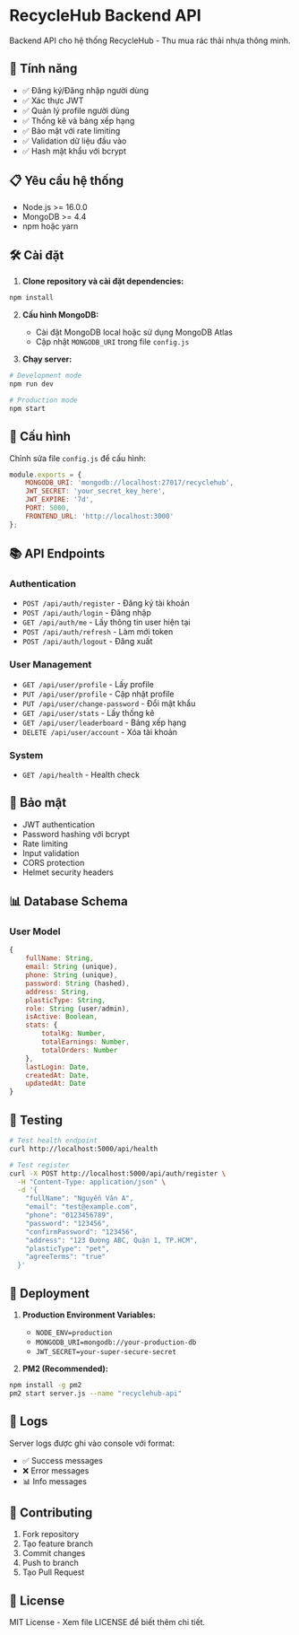 # RecycleHub Backend API

Backend API cho hệ thống RecycleHub - Thu mua rác thải nhựa thông minh.

## 🚀 Tính năng

- ✅ Đăng ký/Đăng nhập người dùng
- ✅ Xác thực JWT
- ✅ Quản lý profile người dùng
- ✅ Thống kê và bảng xếp hạng
- ✅ Bảo mật với rate limiting
- ✅ Validation dữ liệu đầu vào
- ✅ Hash mật khẩu với bcrypt

## 📋 Yêu cầu hệ thống

- Node.js >= 16.0.0
- MongoDB >= 4.4
- npm hoặc yarn

## 🛠️ Cài đặt

1. **Clone repository và cài đặt dependencies:**
```bash
npm install
```

2. **Cấu hình MongoDB:**
   - Cài đặt MongoDB local hoặc sử dụng MongoDB Atlas
   - Cập nhật `MONGODB_URI` trong file `config.js`

3. **Chạy server:**
```bash
# Development mode
npm run dev

# Production mode
npm start
```

## 🔧 Cấu hình

Chỉnh sửa file `config.js` để cấu hình:

```javascript
module.exports = {
    MONGODB_URI: 'mongodb://localhost:27017/recyclehub',
    JWT_SECRET: 'your_secret_key_here',
    JWT_EXPIRE: '7d',
    PORT: 5000,
    FRONTEND_URL: 'http://localhost:3000'
};
```

## 📚 API Endpoints

### Authentication
- `POST /api/auth/register` - Đăng ký tài khoản
- `POST /api/auth/login` - Đăng nhập
- `GET /api/auth/me` - Lấy thông tin user hiện tại
- `POST /api/auth/refresh` - Làm mới token
- `POST /api/auth/logout` - Đăng xuất

### User Management
- `GET /api/user/profile` - Lấy profile
- `PUT /api/user/profile` - Cập nhật profile
- `PUT /api/user/change-password` - Đổi mật khẩu
- `GET /api/user/stats` - Lấy thống kê
- `GET /api/user/leaderboard` - Bảng xếp hạng
- `DELETE /api/user/account` - Xóa tài khoản

### System
- `GET /api/health` - Health check

## 🔐 Bảo mật

- JWT authentication
- Password hashing với bcrypt
- Rate limiting
- Input validation
- CORS protection
- Helmet security headers

## 📊 Database Schema

### User Model
```javascript
{
    fullName: String,
    email: String (unique),
    phone: String (unique),
    password: String (hashed),
    address: String,
    plasticType: String,
    role: String (user/admin),
    isActive: Boolean,
    stats: {
        totalKg: Number,
        totalEarnings: Number,
        totalOrders: Number
    },
    lastLogin: Date,
    createdAt: Date,
    updatedAt: Date
}
```

## 🧪 Testing

```bash
# Test health endpoint
curl http://localhost:5000/api/health

# Test register
curl -X POST http://localhost:5000/api/auth/register \
  -H "Content-Type: application/json" \
  -d '{
    "fullName": "Nguyễn Văn A",
    "email": "test@example.com",
    "phone": "0123456789",
    "password": "123456",
    "confirmPassword": "123456",
    "address": "123 Đường ABC, Quận 1, TP.HCM",
    "plasticType": "pet",
    "agreeTerms": "true"
  }'
```

## 🚀 Deployment

1. **Production Environment Variables:**
   - `NODE_ENV=production`
   - `MONGODB_URI=mongodb://your-production-db`
   - `JWT_SECRET=your-super-secure-secret`

2. **PM2 (Recommended):**
```bash
npm install -g pm2
pm2 start server.js --name "recyclehub-api"
```

## 📝 Logs

Server logs được ghi vào console với format:
- ✅ Success messages
- ❌ Error messages
- 📊 Info messages

## 🤝 Contributing

1. Fork repository
2. Tạo feature branch
3. Commit changes
4. Push to branch
5. Tạo Pull Request

## 📄 License

MIT License - Xem file LICENSE để biết thêm chi tiết.
